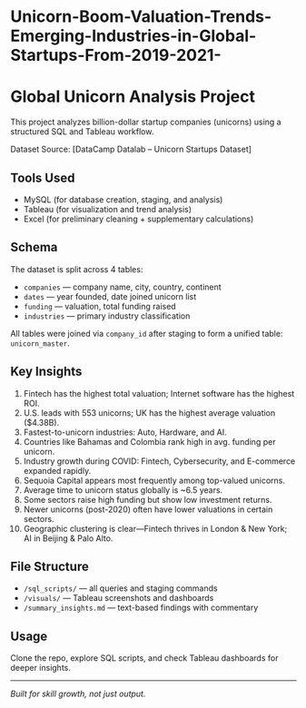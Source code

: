 # Unicorn-Boom-Valuation-Trends-Emerging-Industries-in-Global-Startups-From-2019-2021-
# Global Unicorn Analysis Project

This project analyzes billion-dollar startup companies (unicorns) using a structured SQL and Tableau workflow.

Dataset Source: [DataCamp Datalab – Unicorn Startups Dataset]

## Tools Used
- MySQL (for database creation, staging, and analysis)
- Tableau (for visualization and trend analysis)
- Excel (for preliminary cleaning + supplementary calculations)

## Schema
The dataset is split across 4 tables:
- `companies` — company name, city, country, continent
- `dates` — year founded, date joined unicorn list
- `funding` — valuation, total funding raised
- `industries` — primary industry classification

All tables were joined via `company_id` after staging to form a unified table: `unicorn_master`.

## Key Insights
1. Fintech has the highest total valuation; Internet software has the highest ROI.
2. U.S. leads with 553 unicorns; UK has the highest average valuation ($4.38B).
3. Fastest-to-unicorn industries: Auto, Hardware, and AI.
4. Countries like Bahamas and Colombia rank high in avg. funding per unicorn.
5. Industry growth during COVID: Fintech, Cybersecurity, and E-commerce expanded rapidly.
6. Sequoia Capital appears most frequently among top-valued unicorns.
7. Average time to unicorn status globally is ~6.5 years.
8. Some sectors raise high funding but show low investment returns.
9. Newer unicorns (post-2020) often have lower valuations in certain sectors.
10. Geographic clustering is clear—Fintech thrives in London & New York; AI in Beijing & Palo Alto.

## File Structure
- `/sql_scripts/` — all queries and staging commands
- `/visuals/` — Tableau screenshots and dashboards
- `/summary_insights.md` — text-based findings with commentary

## Usage
Clone the repo, explore SQL scripts, and check Tableau dashboards for deeper insights.

---

*Built for skill growth, not just output.*

